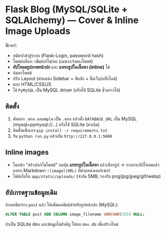 # Flask Blog (MySQL/SQLite + SQLAlchemy) — Cover & Inline Image Uploads

ฟีเจอร์:
- สมัคร/เข้าสู่ระบบ (Flask-Login, password hash)
- โพสต์บล็อก: เพิ่ม/แก้ไข/ลบ (เฉพาะเจ้าของโพสต์)
- **อัปโหลดรูปภาพหน้าปก** และ **แทรกรูปในเนื้อหา (inline)** ได้
- ค้นหาโพสต์
- ปรับ Layout (ตำแหน่ง Sidebar + สีหลัก + ชื่อเว็บ/แท็กไลน์)
- แยก HTML/CSS/JS
- ใช้ `PyMySQL` เป็น MySQL driver (หรือใช้ SQLite ชั่วคราวได้)

## ติดตั้ง
1) คัดลอก `.env.example` เป็น `.env` แล้วตั้ง `DATABASE_URL` เป็น MySQL (mysql+pymysql://...) หรือใช้ SQLite (ค่าเดิม)
2) ติดตั้งแพ็กเกจ `pip install -r requirements.txt`
3) รัน `python run.py` แล้วเปิด `http://127.0.0.1:5000`

## Inline images
- ในหน้า "สร้าง/แก้ไขโพสต์" กดปุ่ม **แทรกรูปในเนื้อหา** แล้วเลือกรูป → ระบบจะอัปโหลดแล้วแทรก Markdown `![image](URL)` ที่ตำแหน่งเคอร์เซอร์
- ไฟล์เก็บใน `app/static/uploads/` (จำกัด 5MB; รองรับ png/jpg/jpeg/gif/webp)

## อัปเกรดฐานข้อมูลเดิม
ถ้าเคยมีตาราง `post` แล้ว ให้เพิ่มคอลัมน์สำหรับรูปหน้าปก (MySQL):
```sql
ALTER TABLE post ADD COLUMN image_filename VARCHAR(255) NULL;
```
ถ้าเป็น SQLite dev และข้อมูลไม่สำคัญ ให้ลบ `dev.db` เพื่อสร้างใหม่


